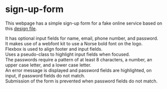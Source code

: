 # sign-up-form

This webpage has a simple sign-up form for a fake online service based on this [design file](/images/sign-up-form.png).

It has optional input fields for name, email, phone number, and password.  
It makes use of a webfont kit to use a Norse bold font on the logo.  
Flexbox is used to align footer and input fields.  
Uses a pseudo-class to highlight input fields when focused.  
The passwords require a pattern of at least 8 characters, a number, an upper case letter, and a lower case letter.  
An error message is displayed and password fields are highlighted, on input, if password fields do not match.  
Submission of the form is prevented when password fields do not match. 
